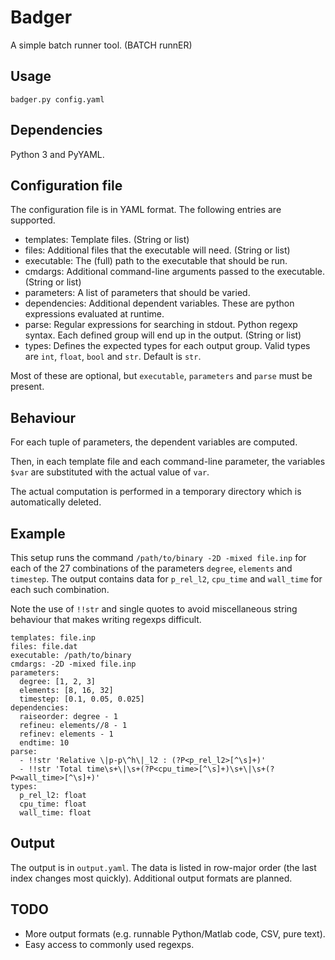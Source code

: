 # Badger

A simple batch runner tool. (BATCH runnER)

## Usage

    badger.py config.yaml

## Dependencies

Python 3 and PyYAML.

## Configuration file

The configuration file is in YAML format. The following entries are supported.

- templates: Template files. (String or list)
- files: Additional files that the executable will need. (String or list)
- executable: The (full) path to the executable that should be run.
- cmdargs: Additional command-line arguments passed to the executable. (String
  or list)
- parameters: A list of parameters that should be varied.
- dependencies: Additional dependent variables. These are python expressions
  evaluated at runtime.
- parse: Regular expressions for searching in stdout. Python regexp syntax. Each
  defined group will end up in the output. (String or list)
- types: Defines the expected types for each output group. Valid types are `int`,
  `float`, `bool` and `str`. Default is `str`.

Most of these are optional, but `executable`, `parameters` and `parse` must be
present.

## Behaviour

For each tuple of parameters, the dependent variables are computed.

Then, in each template file and each command-line parameter, the variables
`$var` are substituted with the actual value of `var`.

The actual computation is performed in a temporary directory which is
automatically deleted.

## Example

This setup runs the command `/path/to/binary -2D -mixed file.inp` for each of
the 27 combinations of the parameters `degree`, `elements` and `timestep`. The
output contains data for `p_rel_l2`, `cpu_time` and `wall_time` for each such
combination.

Note the use of `!!str` and single quotes to avoid miscellaneous string
behaviour that makes writing regexps difficult.

    templates: file.inp
    files: file.dat
    executable: /path/to/binary
    cmdargs: -2D -mixed file.inp
    parameters:
      degree: [1, 2, 3]
      elements: [8, 16, 32]
      timestep: [0.1, 0.05, 0.025]
    dependencies:
      raiseorder: degree - 1
      refineu: elements//8 - 1
      refinev: elements - 1
      endtime: 10
    parse:
      - !!str 'Relative \|p-p\^h\|_l2 : (?P<p_rel_l2>[^\s]+)'
      - !!str 'Total time\s+\|\s+(?P<cpu_time>[^\s]+)\s+\|\s+(?P<wall_time>[^\s]+)'
    types:
      p_rel_l2: float
      cpu_time: float
      wall_time: float

## Output

The output is in `output.yaml`. The data is listed in row-major order (the last
index changes most quickly). Additional output formats are planned.

## TODO

- More output formats (e.g. runnable Python/Matlab code, CSV, pure text).
- Easy access to commonly used regexps.
